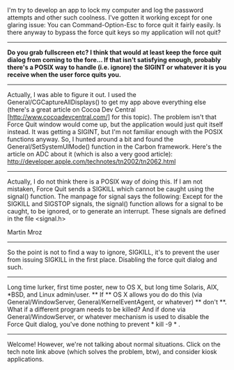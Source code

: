 I'm try to develop an app to lock my computer and log the password attempts and other such coolness. I've gotten it working except for one glaring issue: You can Command-Option-Esc to force quit it fairly easily. Is there anyway to bypass the force quit keys so my application will not quit?

----

**Do you grab fullscreen etc? I think that would at least keep the force quit dialog from coming to the fore... If that isn't satisfying enough, probably there's a POSIX way to handle (i.e. ignore) the SIGINT or whatever it is you receive when the user force quits you.**

----

Actually, I was able to figure it out. I used the General/CGCaptureAllDisplays() to get my app above everything else (there's a great article on Cocoa Dev Central [http://www.cocoadevcentral.com/] for this topic). The problem isn't that Force Quit window would come up, but the application would just quit itself instead. It was getting a SIGINT, but I'm not familiar enough with the POSIX functions anyway. So, I hunted around a bit and found the General/SetSystemUIMode() function in the Carbon framework. Here's the article on ADC about it (which is also a very good article): http://developer.apple.com/technotes/tn2002/tn2062.html

----

Actually, I do not think there is a POSIX way of doing this. If I am not mistaken, Force Quit sends a SIGKILL which cannot be caught using the signal() function. The manpage for signal says the following: Except for the SIGKILL and SIGSTOP signals, the signal() function allows for a signal to be caught, to be ignored, or to generate an interrupt.  These signals are defined in the file <signal.h>

Martin Mroz

----

So the point is not to find a way to ignore, SIGKILL, it's to prevent the user from issuing SIGKILL in the first place.  Disabling the force quit dialog and such.

----

Long time lurker, first time poster, new to OS X, but long time Solaris, AIX, *BSD, and Linux admin/user.  ** If ** OS X allows you do do this (via General/WindowServer, General/KernelEventAgent, or whatever) ** don't **.  What if a different program needs to be killed?  And if done via General/WindowServer, or whatever mechanism is used to disable the Force Quit dialog, you've done nothing to prevent * kill -9 <PID> * .

----

Welcome!  However, we're not talking about normal situations.  Click on the tech note link above (which solves the problem, btw), and consider kiosk applications.
